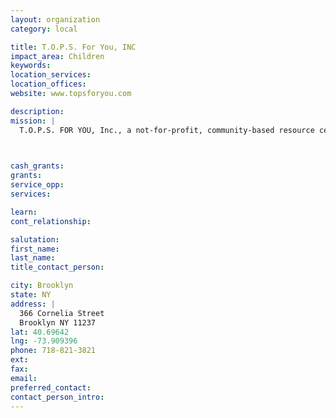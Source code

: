 ```yaml
---
layout: organization
category: local

title: T.O.P.S. For You, INC
impact_area: Children
keywords: 
location_services: 
location_offices: 
website: www.topsforyou.com

description: 
mission: |
  T.O.P.S. FOR YOU, Inc., a not-for-profit, community-based resource center, has served the Bushwick community since 1980 in direct service, advocacy, referral, and community development. The Board of Directors owns its mission: "Created, owned, and administrated by the community for the community, our program aims to relieve the pressures and fears that stand between problems and solutions". Through advocacy for homeless girls, on-site Mothers' Nursery Room for infants, more than 125 licensed family daycare homes, and a full gamut of advocacy and referral services, pregnancy prevention programs, welfare-to-work initiatives, and leadership programs, our agency has proven its ability to serve the needs of at-risk families and youth. 

  

cash_grants: 
grants: 
service_opp: 
services: 

learn: 
cont_relationship: 

salutation: 
first_name: 
last_name: 
title_contact_person: 

city: Brooklyn
state: NY
address: |
  366 Cornelia Street     
  Brooklyn NY 11237
lat: 40.69642
lng: -73.909396
phone: 718-821-3821
ext: 
fax: 
email: 
preferred_contact: 
contact_person_intro: 
---
```

